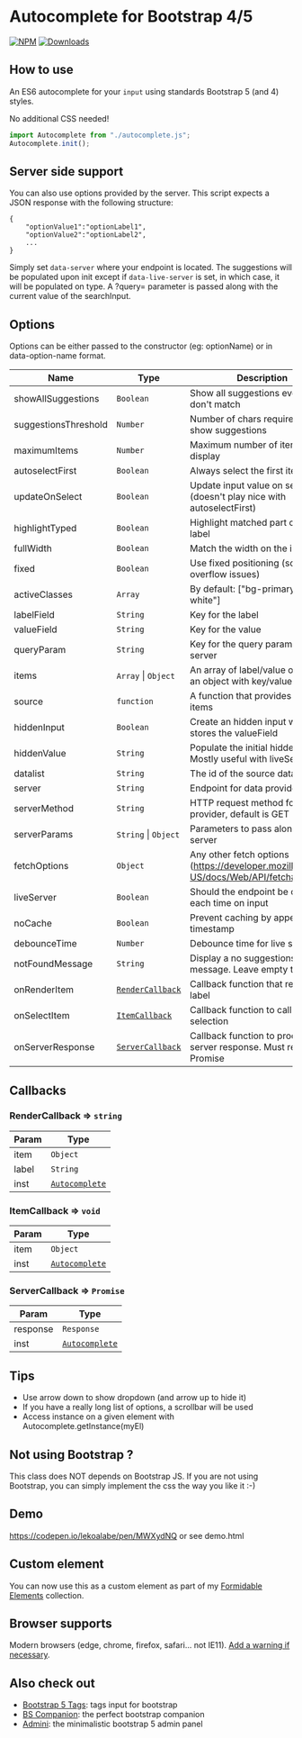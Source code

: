 # Autocomplete for Bootstrap 4/5

[![NPM](https://nodei.co/npm/bootstrap5-autocomplete.png?mini=true)](https://nodei.co/npm/bootstrap5-autocomplete/)
[![Downloads](https://img.shields.io/npm/dt/bootstrap5-autocomplete.svg)](https://www.npmjs.com/package/bootstrap5-autocomplete)

## How to use

An ES6 autocomplete for your `input` using standards Bootstrap 5 (and 4) styles.

No additional CSS needed!

```js
import Autocomplete from "./autocomplete.js";
Autocomplete.init();
```

## Server side support

You can also use options provided by the server. This script expects a JSON response with the following structure:

```
{
    "optionValue1":"optionLabel1",
    "optionValue2":"optionLabel2",
    ...
}
```

Simply set `data-server` where your endpoint is located. The suggestions will be populated upon init except if `data-live-server` is set, in which case, it will be populated on type. A ?query= parameter is passed along with the current value of the searchInput.

## Options

Options can be either passed to the constructor (eg: optionName) or in data-option-name format.

| Name                 | Type                                           | Description                                                                             |
| -------------------- | ---------------------------------------------- | --------------------------------------------------------------------------------------- |
| showAllSuggestions   | <code>Boolean</code>                           | Show all suggestions even if they don't match                                           |
| suggestionsThreshold | <code>Number</code>                            | Number of chars required to show suggestions                                            |
| maximumItems         | <code>Number</code>                            | Maximum number of items to display                                                      |
| autoselectFirst      | <code>Boolean</code>                           | Always select the first item                                                            |
| updateOnSelect       | <code>Boolean</code>                           | Update input value on selection (doesn't play nice with autoselectFirst)                |
| highlightTyped       | <code>Boolean</code>                           | Highlight matched part of the label                                                     |
| fullWidth            | <code>Boolean</code>                           | Match the width on the input field                                                      |
| fixed                | <code>Boolean</code>                           | Use fixed positioning (solve overflow issues)                                           |
| activeClasses        | <code>Array</code>                             | By default: ["bg-primary", "text-white"]                                                |
| labelField           | <code>String</code>                            | Key for the label                                                                       |
| valueField           | <code>String</code>                            | Key for the value                                                                       |
| queryParam           | <code>String</code>                            | Key for the query parameter for server                                                  |
| items                | <code>Array</code> \| <code>Object</code>      | An array of label/value objects or an object with key/values                            |
| source               | <code>function</code>                          | A function that provides the list of items                                              |
| hiddenInput          | <code>Boolean</code>                           | Create an hidden input which stores the valueField                                      |
| hiddenValue          | <code>String</code>                            | Populate the initial hidden value. Mostly useful with liveServer.                       |
| datalist             | <code>String</code>                            | The id of the source datalist                                                           |
| server               | <code>String</code>                            | Endpoint for data provider                                                              |
| serverMethod         | <code>String</code>                            | HTTP request method for data provider, default is GET                                   |
| serverParams         | <code>String</code> \| <code>Object</code>     | Parameters to pass along to the server                                                  |
| fetchOptions         | <code>Object</code>                            | Any other fetch options (https://developer.mozilla.org/en-US/docs/Web/API/fetch#syntax) |
| liveServer           | <code>Boolean</code>                           | Should the endpoint be called each time on input                                        |
| noCache              | <code>Boolean</code>                           | Prevent caching by appending a timestamp                                                |
| debounceTime         | <code>Number</code>                            | Debounce time for live server                                                           |
| notFoundMessage      | <code>String</code>                            | Display a no suggestions found message. Leave empty to disable                          |
| onRenderItem         | [<code>RenderCallback</code>](#RenderCallback) | Callback function that returns the label                                                |
| onSelectItem         | [<code>ItemCallback</code>](#ItemCallback)     | Callback function to call on selection                                                  |
| onServerResponse     | [<code>ServerCallback</code>](#ServerCallback) | Callback function to process server response. Must return a Promise                     |

## Callbacks

### RenderCallback ⇒ <code>string</code>

| Param | Type                                       |
| ----- | ------------------------------------------ |
| item  | <code>Object</code>                        |
| label | <code>String</code>                        |
| inst  | [<code>Autocomplete</code>](#Autocomplete) |

<a name="ItemCallback"></a>

### ItemCallback ⇒ <code>void</code>

| Param | Type                                       |
| ----- | ------------------------------------------ |
| item  | <code>Object</code>                        |
| inst  | [<code>Autocomplete</code>](#Autocomplete) |

<a name="ServerCallback"></a>

### ServerCallback ⇒ <code>Promise</code>

| Param    | Type                                       |
| -------- | ------------------------------------------ |
| response | <code>Response</code>                      |
| inst     | [<code>Autocomplete</code>](#Autocomplete) |

## Tips

- Use arrow down to show dropdown (and arrow up to hide it)
- If you have a really long list of options, a scrollbar will be used
- Access instance on a given element with Autocomplete.getInstance(myEl)

## Not using Bootstrap ?

This class does NOT depends on Bootstrap JS. If you are not using Bootstrap, you can simply implement the css
the way you like it :-)

## Demo

https://codepen.io/lekoalabe/pen/MWXydNQ or see demo.html

## Custom element

You can now use this as a custom element as part of my [Formidable Elements](https://github.com/lekoala/formidable-elements) collection.

## Browser supports

Modern browsers (edge, chrome, firefox, safari... not IE11). [Add a warning if necessary](https://github.com/lekoala/nomodule-browser-warning.js/).

## Also check out

- [Bootstrap 5 Tags](https://github.com/lekoala/bootstrap5-tags): tags input for bootstrap
- [BS Companion](https://github.com/lekoala/bs-companion): the perfect bootstrap companion
- [Admini](https://github.com/lekoala/admini): the minimalistic bootstrap 5 admin panel
